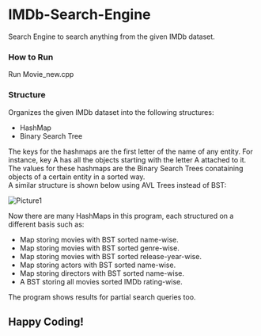 # IMDb-Search-Engine
Search Engine to search anything from the given IMDb dataset.

### How to Run
Run Movie_new.cpp

### Structure
Organizes the given IMDb dataset into the following structures:
- HashMap
- Binary Search Tree

The keys for the hashmaps are the first letter of the name of any entity. For instance, key A has all the objects starting with the letter A attached to it.  
The values for these hashmaps are the Binary Search Trees conataining objects of a certain entity in a sorted way.  
A similar structure is shown below using AVL Trees instead of BST:  

![Picture1](https://user-images.githubusercontent.com/73883918/163707789-a2768477-3e95-442d-a418-bd24d0aaff0a.png)

Now there are many HashMaps in this program, each structured on a different basis such as:
- Map storing movies with BST sorted name-wise.
- Map storing movies with BST sorted genre-wise.
- Map storing movies with BST sorted release-year-wise.
- Map storing actors with BST sorted name-wise.
- Map storing directors with BST sorted name-wise.
- A BST storing all movies sorted IMDb rating-wise.

The program shows results for partial search queries too.

## Happy Coding!
